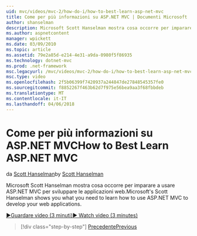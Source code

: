 ```yaml
---
uid: mvc/videos/mvc-2/how-do-i/how-to-best-learn-asp-net-mvc
title: Come per più informazioni su ASP.NET MVC | Documenti Microsoft
author: shanselman
description: Microsoft Scott Hanselman mostra cosa occorre per imparare a usare ASP.NET MVC per sviluppare le applicazioni web.
ms.author: aspnetcontent
manager: wpickett
ms.date: 03/09/2010
ms.topic: article
ms.assetid: 79e2a85d-e214-4e31-a9da-0980f5f86935
ms.technology: dotnet-mvc
ms.prod: .net-framework
msc.legacyurl: /mvc/videos/mvc-2/how-do-i/how-to-best-learn-asp-net-mvc
msc.type: video
ms.openlocfilehash: 2f5b06399f7420937a244847de27848545357fe0
ms.sourcegitcommit: f8852267f463b62d7f975e56bea9aa3f68fbbdeb
ms.translationtype: MT
ms.contentlocale: it-IT
ms.lasthandoff: 04/06/2018
---
```

<a name="how-to-best-learn-aspnet-mvc"></a><span data-ttu-id="8d212-103">Come per più informazioni su ASP.NET MVC</span><span class="sxs-lookup"><span data-stu-id="8d212-103">How to Best Learn ASP.NET MVC</span></span>
====================
<span data-ttu-id="8d212-104">da [Scott Hanselman](https://github.com/shanselman)</span><span class="sxs-lookup"><span data-stu-id="8d212-104">by [Scott Hanselman](https://github.com/shanselman)</span></span>

<span data-ttu-id="8d212-105">Microsoft Scott Hanselman mostra cosa occorre per imparare a usare ASP.NET MVC per sviluppare le applicazioni web.</span><span class="sxs-lookup"><span data-stu-id="8d212-105">Microsoft's Scott Hanselman shows you what you need to learn how to use ASP.NET MVC to develop your web applications.</span></span>

[<span data-ttu-id="8d212-106">&#9654;Guardare video (3 minuti)</span><span class="sxs-lookup"><span data-stu-id="8d212-106">&#9654; Watch video (3 minutes)</span></span>](https://channel9.msdn.com/Blogs/ASP-NET-Site-Videos/how-to-best-learn-asp-net-mvc)

> [!div class="step-by-step"]
> [<span data-ttu-id="8d212-107">Precedente</span><span class="sxs-lookup"><span data-stu-id="8d212-107">Previous</span></span>](5-minute-introduction-to-aspnet-mvc.md)
